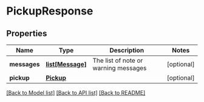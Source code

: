# PickupResponse

## Properties
Name | Type | Description | Notes
------------ | ------------- | ------------- | -------------
**messages** | [**list[Message]**](Message.md) | The list of note or warning messages | [optional] 
**pickup** | [**Pickup**](Pickup.md) |  | [optional] 

[[Back to Model list]](../README.md#documentation-for-models) [[Back to API list]](../README.md#documentation-for-api-endpoints) [[Back to README]](../README.md)

